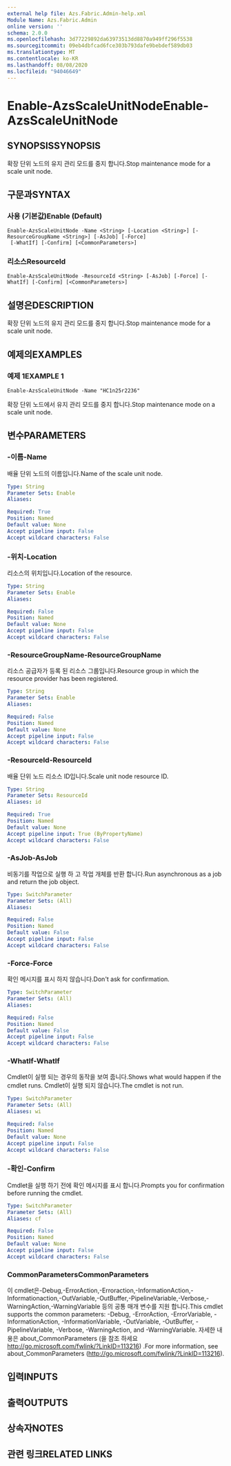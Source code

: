 ```yaml
---
external help file: Azs.Fabric.Admin-help.xml
Module Name: Azs.Fabric.Admin
online version: ''
schema: 2.0.0
ms.openlocfilehash: 3d77229892da63973513dd8870a949ff296f5538
ms.sourcegitcommit: 09eb4dbfcad6fce303b793dafe9bebdef589db03
ms.translationtype: MT
ms.contentlocale: ko-KR
ms.lasthandoff: 08/08/2020
ms.locfileid: "94046649"
---
```

# <span data-ttu-id="1c77a-101">Enable-AzsScaleUnitNode</span><span class="sxs-lookup"><span data-stu-id="1c77a-101">Enable-AzsScaleUnitNode</span></span>

## <span data-ttu-id="1c77a-102">SYNOPSIS</span><span class="sxs-lookup"><span data-stu-id="1c77a-102">SYNOPSIS</span></span>
<span data-ttu-id="1c77a-103">확장 단위 노드의 유지 관리 모드를 중지 합니다.</span><span class="sxs-lookup"><span data-stu-id="1c77a-103">Stop maintenance mode for a scale unit node.</span></span>

## <span data-ttu-id="1c77a-104">구문과</span><span class="sxs-lookup"><span data-stu-id="1c77a-104">SYNTAX</span></span>

### <span data-ttu-id="1c77a-105">사용 (기본값)</span><span class="sxs-lookup"><span data-stu-id="1c77a-105">Enable (Default)</span></span>
```
Enable-AzsScaleUnitNode -Name <String> [-Location <String>] [-ResourceGroupName <String>] [-AsJob] [-Force]
 [-WhatIf] [-Confirm] [<CommonParameters>]
```

### <span data-ttu-id="1c77a-106">리소스</span><span class="sxs-lookup"><span data-stu-id="1c77a-106">ResourceId</span></span>
```
Enable-AzsScaleUnitNode -ResourceId <String> [-AsJob] [-Force] [-WhatIf] [-Confirm] [<CommonParameters>]
```

## <span data-ttu-id="1c77a-107">설명은</span><span class="sxs-lookup"><span data-stu-id="1c77a-107">DESCRIPTION</span></span>
<span data-ttu-id="1c77a-108">확장 단위 노드의 유지 관리 모드를 중지 합니다.</span><span class="sxs-lookup"><span data-stu-id="1c77a-108">Stop maintenance mode for a scale unit node.</span></span>

## <span data-ttu-id="1c77a-109">예제의</span><span class="sxs-lookup"><span data-stu-id="1c77a-109">EXAMPLES</span></span>

### <span data-ttu-id="1c77a-110">예제 1</span><span class="sxs-lookup"><span data-stu-id="1c77a-110">EXAMPLE 1</span></span>
```
Enable-AzsScaleUnitNode -Name "HC1n25r2236"
```

<span data-ttu-id="1c77a-111">확장 단위 노드에서 유지 관리 모드를 중지 합니다.</span><span class="sxs-lookup"><span data-stu-id="1c77a-111">Stop maintenance mode on a scale unit node.</span></span>

## <span data-ttu-id="1c77a-112">변수</span><span class="sxs-lookup"><span data-stu-id="1c77a-112">PARAMETERS</span></span>

### <span data-ttu-id="1c77a-113">-이름</span><span class="sxs-lookup"><span data-stu-id="1c77a-113">-Name</span></span>
<span data-ttu-id="1c77a-114">배율 단위 노드의 이름입니다.</span><span class="sxs-lookup"><span data-stu-id="1c77a-114">Name of the scale unit node.</span></span>

```yaml
Type: String
Parameter Sets: Enable
Aliases:

Required: True
Position: Named
Default value: None
Accept pipeline input: False
Accept wildcard characters: False
```

### <span data-ttu-id="1c77a-115">-위치</span><span class="sxs-lookup"><span data-stu-id="1c77a-115">-Location</span></span>
<span data-ttu-id="1c77a-116">리소스의 위치입니다.</span><span class="sxs-lookup"><span data-stu-id="1c77a-116">Location of the resource.</span></span>

```yaml
Type: String
Parameter Sets: Enable
Aliases:

Required: False
Position: Named
Default value: None
Accept pipeline input: False
Accept wildcard characters: False
```

### <span data-ttu-id="1c77a-117">-ResourceGroupName</span><span class="sxs-lookup"><span data-stu-id="1c77a-117">-ResourceGroupName</span></span>
<span data-ttu-id="1c77a-118">리소스 공급자가 등록 된 리소스 그룹입니다.</span><span class="sxs-lookup"><span data-stu-id="1c77a-118">Resource group in which the resource provider has been registered.</span></span>

```yaml
Type: String
Parameter Sets: Enable
Aliases:

Required: False
Position: Named
Default value: None
Accept pipeline input: False
Accept wildcard characters: False
```

### <span data-ttu-id="1c77a-119">-ResourceId</span><span class="sxs-lookup"><span data-stu-id="1c77a-119">-ResourceId</span></span>
<span data-ttu-id="1c77a-120">배율 단위 노드 리소스 ID입니다.</span><span class="sxs-lookup"><span data-stu-id="1c77a-120">Scale unit node resource ID.</span></span>

```yaml
Type: String
Parameter Sets: ResourceId
Aliases: id

Required: True
Position: Named
Default value: None
Accept pipeline input: True (ByPropertyName)
Accept wildcard characters: False
```

### <span data-ttu-id="1c77a-121">-AsJob</span><span class="sxs-lookup"><span data-stu-id="1c77a-121">-AsJob</span></span>
<span data-ttu-id="1c77a-122">비동기를 작업으로 실행 하 고 작업 개체를 반환 합니다.</span><span class="sxs-lookup"><span data-stu-id="1c77a-122">Run asynchronous as a job and return the job object.</span></span>

```yaml
Type: SwitchParameter
Parameter Sets: (All)
Aliases:

Required: False
Position: Named
Default value: False
Accept pipeline input: False
Accept wildcard characters: False
```

### <span data-ttu-id="1c77a-123">-Force</span><span class="sxs-lookup"><span data-stu-id="1c77a-123">-Force</span></span>
<span data-ttu-id="1c77a-124">확인 메시지를 표시 하지 않습니다.</span><span class="sxs-lookup"><span data-stu-id="1c77a-124">Don't ask for confirmation.</span></span>

```yaml
Type: SwitchParameter
Parameter Sets: (All)
Aliases:

Required: False
Position: Named
Default value: False
Accept pipeline input: False
Accept wildcard characters: False
```

### <span data-ttu-id="1c77a-125">-WhatIf</span><span class="sxs-lookup"><span data-stu-id="1c77a-125">-WhatIf</span></span>
<span data-ttu-id="1c77a-126">Cmdlet이 실행 되는 경우의 동작을 보여 줍니다.</span><span class="sxs-lookup"><span data-stu-id="1c77a-126">Shows what would happen if the cmdlet runs.</span></span>
<span data-ttu-id="1c77a-127">Cmdlet이 실행 되지 않습니다.</span><span class="sxs-lookup"><span data-stu-id="1c77a-127">The cmdlet is not run.</span></span>

```yaml
Type: SwitchParameter
Parameter Sets: (All)
Aliases: wi

Required: False
Position: Named
Default value: None
Accept pipeline input: False
Accept wildcard characters: False
```

### <span data-ttu-id="1c77a-128">-확인</span><span class="sxs-lookup"><span data-stu-id="1c77a-128">-Confirm</span></span>
<span data-ttu-id="1c77a-129">Cmdlet을 실행 하기 전에 확인 메시지를 표시 합니다.</span><span class="sxs-lookup"><span data-stu-id="1c77a-129">Prompts you for confirmation before running the cmdlet.</span></span>

```yaml
Type: SwitchParameter
Parameter Sets: (All)
Aliases: cf

Required: False
Position: Named
Default value: None
Accept pipeline input: False
Accept wildcard characters: False
```

### <span data-ttu-id="1c77a-130">CommonParameters</span><span class="sxs-lookup"><span data-stu-id="1c77a-130">CommonParameters</span></span>
<span data-ttu-id="1c77a-131">이 cmdlet은-Debug,-ErrorAction,-Erroraction,-InformationAction,-Informationaction,-OutVariable,-OutBuffer,-PipelineVariable,-Verbose,-WarningAction,-WarningVariable 등의 공통 매개 변수를 지원 합니다.</span><span class="sxs-lookup"><span data-stu-id="1c77a-131">This cmdlet supports the common parameters: -Debug, -ErrorAction, -ErrorVariable, -InformationAction, -InformationVariable, -OutVariable, -OutBuffer, -PipelineVariable, -Verbose, -WarningAction, and -WarningVariable.</span></span> <span data-ttu-id="1c77a-132">자세한 내용은 about_CommonParameters (을 참조 하세요 http://go.microsoft.com/fwlink/?LinkID=113216) .</span><span class="sxs-lookup"><span data-stu-id="1c77a-132">For more information, see about_CommonParameters (http://go.microsoft.com/fwlink/?LinkID=113216).</span></span>

## <span data-ttu-id="1c77a-133">입력</span><span class="sxs-lookup"><span data-stu-id="1c77a-133">INPUTS</span></span>

## <span data-ttu-id="1c77a-134">출력</span><span class="sxs-lookup"><span data-stu-id="1c77a-134">OUTPUTS</span></span>

## <span data-ttu-id="1c77a-135">상속자</span><span class="sxs-lookup"><span data-stu-id="1c77a-135">NOTES</span></span>

## <span data-ttu-id="1c77a-136">관련 링크</span><span class="sxs-lookup"><span data-stu-id="1c77a-136">RELATED LINKS</span></span>

